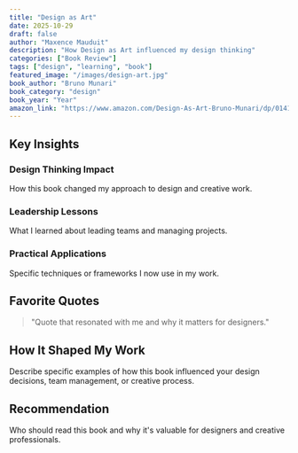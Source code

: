 ```yaml
---
title: "Design as Art"
date: 2025-10-29
draft: false
author: "Maxence Mauduit"
description: "How Design as Art influenced my design thinking"
categories: ["Book Review"]
tags: ["design", "learning", "book"]
featured_image: "/images/design-art.jpg"
book_author: "Bruno Munari"
book_category: "design"
book_year: "Year"
amazon_link: "https://www.amazon.com/Design-As-Art-Bruno-Munari/dp/0141035811"
---
```


## Key Insights

### Design Thinking Impact

How this book changed my approach to design and creative work.

### Leadership Lessons

What I learned about leading teams and managing projects.

### Practical Applications

Specific techniques or frameworks I now use in my work.

## Favorite Quotes

> "Quote that resonated with me and why it matters for designers."

## How It Shaped My Work

Describe specific examples of how this book influenced your design decisions, team management, or creative process.

## Recommendation

Who should read this book and why it's valuable for designers and creative professionals.
